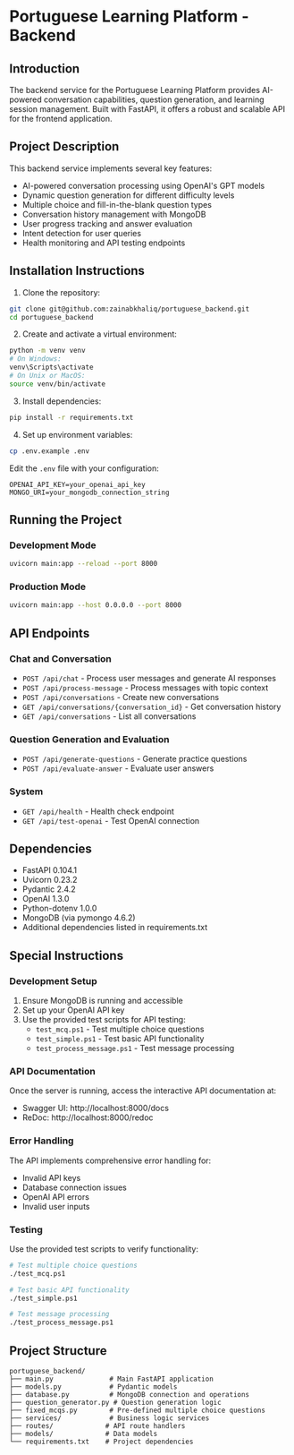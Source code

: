 # Portuguese Learning Platform - Backend

## Introduction

The backend service for the Portuguese Learning Platform provides AI-powered conversation capabilities, question generation, and learning session management. Built with FastAPI, it offers a robust and scalable API for the frontend application.

## Project Description

This backend service implements several key features:

- AI-powered conversation processing using OpenAI's GPT models
- Dynamic question generation for different difficulty levels
- Multiple choice and fill-in-the-blank question types
- Conversation history management with MongoDB
- User progress tracking and answer evaluation
- Intent detection for user queries
- Health monitoring and API testing endpoints

## Installation Instructions

1. Clone the repository:

```bash
git clone git@github.com:zainabkhaliq/portuguese_backend.git
cd portuguese_backend
```

2. Create and activate a virtual environment:

```bash
python -m venv venv
# On Windows:
venv\Scripts\activate
# On Unix or MacOS:
source venv/bin/activate
```

3. Install dependencies:

```bash
pip install -r requirements.txt
```

4. Set up environment variables:

```bash
cp .env.example .env
```

Edit the `.env` file with your configuration:

```
OPENAI_API_KEY=your_openai_api_key
MONGO_URI=your_mongodb_connection_string
```

## Running the Project

### Development Mode

```bash
uvicorn main:app --reload --port 8000
```

### Production Mode

```bash
uvicorn main:app --host 0.0.0.0 --port 8000
```

## API Endpoints

### Chat and Conversation

- `POST /api/chat` - Process user messages and generate AI responses
- `POST /api/process-message` - Process messages with topic context
- `POST /api/conversations` - Create new conversations
- `GET /api/conversations/{conversation_id}` - Get conversation history
- `GET /api/conversations` - List all conversations

### Question Generation and Evaluation

- `POST /api/generate-questions` - Generate practice questions
- `POST /api/evaluate-answer` - Evaluate user answers

### System

- `GET /api/health` - Health check endpoint
- `GET /api/test-openai` - Test OpenAI connection

## Dependencies

- FastAPI 0.104.1
- Uvicorn 0.23.2
- Pydantic 2.4.2
- OpenAI 1.3.0
- Python-dotenv 1.0.0
- MongoDB (via pymongo 4.6.2)
- Additional dependencies listed in requirements.txt

## Special Instructions

### Development Setup

1. Ensure MongoDB is running and accessible
2. Set up your OpenAI API key
3. Use the provided test scripts for API testing:
   - `test_mcq.ps1` - Test multiple choice questions
   - `test_simple.ps1` - Test basic API functionality
   - `test_process_message.ps1` - Test message processing

### API Documentation

Once the server is running, access the interactive API documentation at:

- Swagger UI: http://localhost:8000/docs
- ReDoc: http://localhost:8000/redoc

### Error Handling

The API implements comprehensive error handling for:

- Invalid API keys
- Database connection issues
- OpenAI API errors
- Invalid user inputs

### Testing

Use the provided test scripts to verify functionality:

```bash
# Test multiple choice questions
./test_mcq.ps1

# Test basic API functionality
./test_simple.ps1

# Test message processing
./test_process_message.ps1
```

## Project Structure

```
portuguese_backend/
├── main.py              # Main FastAPI application
├── models.py            # Pydantic models
├── database.py          # MongoDB connection and operations
├── question_generator.py # Question generation logic
├── fixed_mcqs.py        # Pre-defined multiple choice questions
├── services/            # Business logic services
├── routes/             # API route handlers
├── models/             # Data models
└── requirements.txt    # Project dependencies
```
